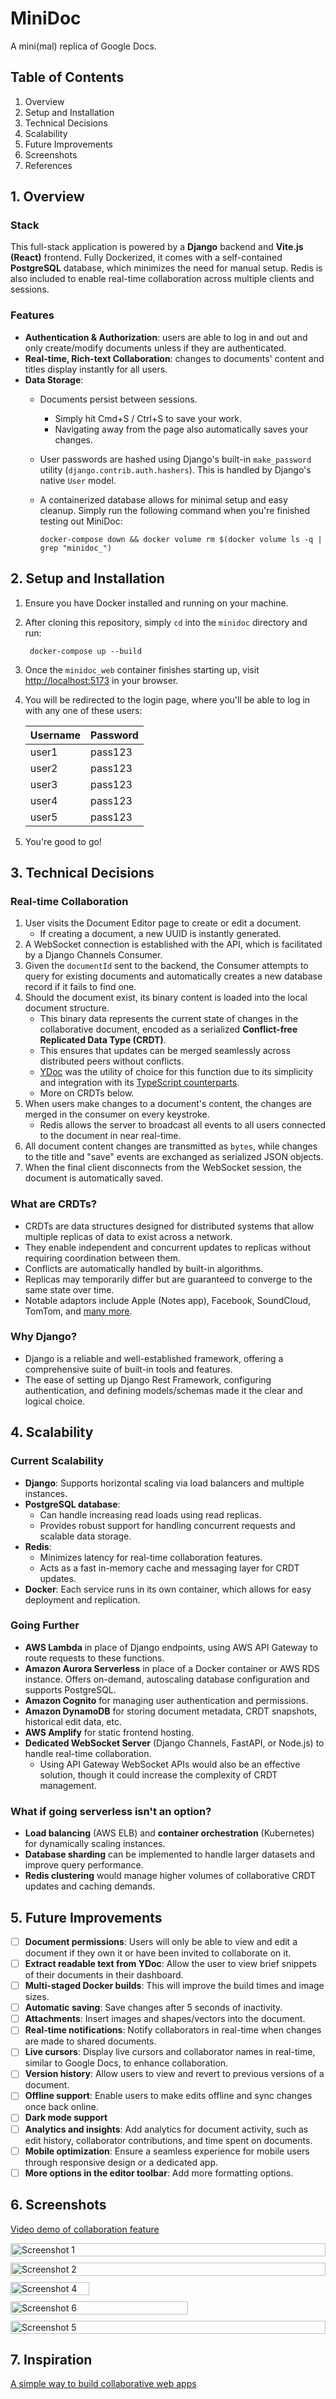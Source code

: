 # MiniDoc

A mini(mal) replica of Google Docs.

## Table of Contents

1. Overview
2. Setup and Installation
3. Technical Decisions
4. Scalability
5. Future Improvements
6. Screenshots
7. References

## 1. Overview

### Stack

This full-stack application is powered by a **Django** backend and **Vite.js (React)** frontend. Fully Dockerized, it comes with a self-contained **PostgreSQL** database, which minimizes the need for manual setup. Redis is also included to enable real-time collaboration across multiple clients and sessions.

### Features

- **Authentication \& Authorization**: users are able to log in and out and only create/modify documents unless if they are authenticated.
- **Real-time, Rich-text Collaboration**: changes to documents' content and titles display instantly for all users.
- **Data Storage**:
  - Documents persist between sessions.
    - Simply hit Cmd+S / Ctrl+S to save your work.
    - Navigating away from the page also automatically saves your changes.
  - User passwords are hashed using Django's built-in `make_password` utility (`django.contrib.auth.hashers`). This is handled by Django's native `User` model.
  - A containerized database allows for minimal setup and easy cleanup. Simply run the following command when you're finished testing out MiniDoc:

        docker-compose down && docker volume rm $(docker volume ls -q | grep "minidoc_")


## 2. Setup and Installation

1. Ensure you have Docker installed and running on your machine.
2. After cloning this repository, simply `cd` into the `minidoc` directory and run:

        docker-compose up --build

3. Once the `minidoc_web` container finishes starting up, visit [http://localhost:5173](http://localhost:5173) in your browser.
4. You will be redirected to the login page, where you'll be able to log in with any one of these users:

    | Username | Password |
    |----------|----------|
    | user1    | pass123  |
    | user2    | pass123  |
    | user3    | pass123  |
    | user4    | pass123  |
    | user5    | pass123  |

5. You're good to go!

## 3. Technical Decisions

### Real-time Collaboration

1. User visits the Document Editor page to create or edit a document.
    -  If creating a document, a new UUID is instantly generated.
2. A WebSocket connection is established with the API, which is facilitated by a Django Channels Consumer.
3. Given the `documentId` sent to the backend, the Consumer attempts to query for existing documents and automatically creates a new database record if it fails to find one.
4. Should the document exist, its binary content is loaded into the local document structure.
    - This binary data represents the current state of changes in the collaborative document, encoded as a serialized **Conflict-free Replicated Data Type (CRDT)**.
    - This ensures that updates can be merged seamlessly across distributed peers without conflicts.
    - [YDoc](https://github.com/y-crdt/ypy) was the utility of choice for this function due to its simplicity and integration with its [TypeScript counterparts](https://github.com/yjs/yjs).
    - More on CRDTs below.
5. When users make changes to a document's content, the changes are merged in the consumer on every keystroke.
    - Redis allows the server to broadcast all events to all users connected to the document in near real-time.
6. All document content changes are transmitted as `bytes`, while changes to the title and "save" events are exchanged as serialized JSON objects.
7. When the final client disconnects from the WebSocket session, the document is automatically saved.

### What are CRDTs?

- CRDTs are data structures designed for distributed systems that allow multiple replicas of data to exist across a network.
- They enable independent and concurrent updates to replicas without requiring coordination between them.
- Conflicts are automatically handled by built-in algorithms.
- Replicas may temporarily differ but are guaranteed to converge to the same state over time.
- Notable adaptors include Apple (Notes app), Facebook, SoundCloud, TomTom, and [many more](https://en.wikipedia.org/wiki/Conflict-free_replicated_data_type#Industry_use).

### Why Django?

- Django is a reliable and well-established framework, offering a comprehensive suite of built-in tools and features.
- The ease of setting up Django Rest Framework, configuring authentication, and defining models/schemas made it the clear and logical choice.


## 4. Scalability

### Current Scalability

- **Django**: Supports horizontal scaling via load balancers and multiple instances.
- **PostgreSQL database**:
    - Can handle increasing read loads using read replicas.
    - Provides robust support for handling concurrent requests and scalable data storage.
- **Redis**:
    - Minimizes latency for real-time collaboration features.
    - Acts as a fast in-memory cache and messaging layer for CRDT updates.
- **Docker**: Each service runs in its own container, which allows for easy deployment and replication.


### Going Further

- **AWS Lambda** in place of Django endpoints, using AWS API Gateway to route requests to these functions.
- **Amazon Aurora Serverless** in place of a Docker container or AWS RDS instance. Offers on-demand, autoscaling database configuration and supports PostgreSQL.
- **Amazon Cognito** for managing user authentication and permissions.
- **Amazon DynamoDB** for storing document metadata, CRDT snapshots, historical edit data, etc.
- **AWS Amplify** for static frontend hosting.
- **Dedicated WebSocket Server** (Django Channels, FastAPI, or Node.js) to handle real-time collaboration.
    - Using API Gateway WebSocket APIs would also be an effective solution, though it could increase the complexity of CRDT management.

### What if going serverless isn't an option?

- **Load balancing** (AWS ELB) and **container orchestration** (Kubernetes) for dynamically scaling instances.
- **Database sharding** can be implemented to handle larger datasets and improve query performance.
- **Redis clustering** would manage higher volumes of collaborative CRDT updates and caching demands.


## 5. Future Improvements

- [ ] **Document permissions**: Users will only be able to view and edit a document if they own it or have been invited to collaborate on it.
- [ ] **Extract readable text from YDoc**: Allow the user to view brief snippets of their documents in their dashboard.
- [ ] **Multi-staged Docker builds**: This will improve the build times and image sizes.
- [ ] **Automatic saving**: Save changes after 5 seconds of inactivity.
- [ ] **Attachments**: Insert images and shapes/vectors into the document.
- [ ] **Real-time notifications**: Notify collaborators in real-time when changes are made to shared documents.
- [ ] **Live cursors**: Display live cursors and collaborator names in real-time, similar to Google Docs, to enhance collaboration.
- [ ] **Version history**: Allow users to view and revert to previous versions of a document.
- [ ] **Offline support**: Enable users to make edits offline and sync changes once back online.
- [ ] **Dark mode support**
- [ ] **Analytics and insights**: Add analytics for document activity, such as edit history, collaborator contributions, and time spent on documents.
- [ ] **Mobile optimization**: Ensure a seamless experience for mobile users through responsive design or a dedicated app.
- [ ] **More options in the editor toolbar**: Add more formatting options.

## 6. Screenshots

[Video demo of collaboration feature](https://youtu.be/i6Db8MnA8qQ)


<div style="display: flex; flex-wrap: wrap; gap: 10px;">

  <img src="./Screenshots/screenshot1.png" alt="Screenshot 1" width="100%">
  <img src="./Screenshots/screenshot2.png" alt="Screenshot 2" width="100%">
  <img src="./Screenshots/screenshot4.png" alt="Screenshot 4" width="50%">
  <img src="./Screenshots/screenshot6.png" alt="Screenshot 6" width="75%">
  <img src="./Screenshots/screenshot5.png" alt="Screenshot 5" width="100%">

</div>


## 7. Inspiration

[A simple way to build collaborative web apps](https://news.ycombinator.com/item?id=28209736)
